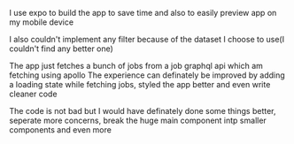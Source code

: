 I use expo to build the app to save time and also to easily preview app on my mobile device

I also couldn't implement any filter because of the dataset I choose to use(I couldn't find any better one)

The app just fetches a bunch of jobs from a job graphql api which am fetching using apollo
The experience can definately be improved by adding a loading state while fetching jobs, styled the app better and even write cleaner code

The code is not bad but I would have definately done some things better, seperate more concerns, break the huge main component intp smaller components and even more